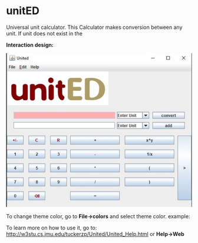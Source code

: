 # unitED
Universal unit calculator.
This Calculator makes conversion between any unit. If unit does not exist in the 

**Interaction design:**

![](united1/src/web/design.JPG)

To change theme color, go to **File->colors** and select theme color. example:

To learn more on how to use it, go to: http://w3stu.cs.jmu.edu/tuckerzp/United/United_Help.html
or **Help->Web**
